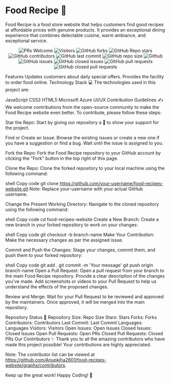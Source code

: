 # Food Recipe 🎍
Food Recipe is a food store website that helps customers find good recipes at affordable prices with genuine products. It provides an exceptional dining experience that combines delectable cuisine, warm ambiance, and exceptional service.

<div align="center">
 <p>

![PRs Welcome](https://img.shields.io/badge/PRs-welcome-brightgreen.svg?style=for-the-badge)
![Visitors](https://api.visitorbadge.io/api/visitors?path=Anupkjha26015%2Ffood-recipes-website%20&countColor=%23263759&style=for-the-badge)
![GitHub forks](https://img.shields.io/github/forks/Anupkjha2601/food-recipes-website?style=for-the-badge)
![GitHub Repo stars](https://img.shields.io/github/stars/Anupkjha2601/food-recipes-website?style=for-the-badge)
![GitHub contributors](https://img.shields.io/github/contributors/Anupkjha2601/food-recipes-website?style=for-the-badge)
![GitHub last commit](https://img.shields.io/github/last-commit/Anupkjha2601/food-recipes-website?style=for-the-badge)
![GitHub repo size](https://img.shields.io/github/repo-size/Anupkjha2601/food-recipes-website?style=for-the-badge)
![Github](https://img.shields.io/github/license/Anupkjha2601/food-recipes-website?style=for-the-badge)
![GitHub issues](https://img.shields.io/github/issues/Anupkjha2601/food-recipes-website?style=for-the-badge)
![GitHub closed issues](https://img.shields.io/github/issues-closed-raw/Anupkjha2601/food-recipes-website?style=for-the-badge)
![GitHub pull requests](https://img.shields.io/github/issues-pr/Anupkjha2601/food-recipes-website?style=for-the-badge)
![GitHub closed pull requests](https://img.shields.io/github/issues-pr-closed/Anupkjha2601/food-recipes-website?style=for-the-badge)
  
 </p>
 </div>
 
Features
Updates customers about daily special offers.
Provides the facility to order food online.
Technology Stack 💻
The technologies used in this project are:

JavaScript
CSS3
HTML5
Microsoft Azure
UI/UX
Contribution Guidelines ✍️
We welcome contributions from the open-source community to make the Food Recipe website even better. To contribute, please follow these steps:

Star the Repo: Start by giving our repository a 🌟 to show your support for the project.

Find or Create an Issue: Browse the existing issues or create a new one if you have a suggestion or find a bug. Wait until the issue is assigned to you.

Fork the Repo: Fork the Food Recipe repository to your GitHub account by clicking the "Fork" button in the top right of this page.

Clone the Repo: Clone the forked repository to your local machine using the following command:

shell
Copy code
git clone https://github.com/your-username/food-recipes-website.git
Note: Replace your-username with your actual GitHub username.

Change the Present Working Directory: Navigate to the cloned repository using the following command:

shell
Copy code
cd food-recipes-website
Create a New Branch: Create a new branch in your forked repository to work on your changes:

shell
Copy code
git checkout -b branch-name
Make Your Contribution: Make the necessary changes as per the assigned issue.

Commit and Push the Changes: Stage your changes, commit them, and push them to your forked repository:

shell
Copy code
git add .
git commit -m 'Your message'
git push origin branch-name
Open a Pull Request: Open a pull request from your branch to the main Food Recipe repository. Provide a clear description of the changes you've made. Add screenshots or videos to your Pull Request to help us understand the effects of the proposed changes.

Review and Merge: Wait for your Pull Request to be reviewed and approved by the maintainers. Once approved, it will be merged into the main repository.

Repository Status 🌟
Repository Size: Repo Size
Stars: Stars
Forks: Forks
Contributors: Contributors
Last Commit: Last Commit
Languages: Languages
Visitors: Visitors
Open Issues: Open Issues
Closed Issues: Closed Issues
Open Pull Requests: Open PRs
Closed Pull Requests: Closed PRs
Our Contributors ✨
Thank you to all the amazing contributors who have made this project possible! Your contributions are highly appreciated.

Note: The contributor list can be viewed at https://github.com/Anupkjha2601/food-recipes-website/graphs/contributors.

Keep up the great work! Happy Coding! 🤍

